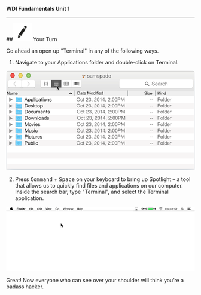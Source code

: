 **WDI Fundamentals Unit 1**

---

##![Your Turn](../assets/exercise.png) Your Turn

Go ahead an open up "Terminal" in any of the following ways.

1. Navigate to your Applications folder and double-click on Terminal.

![img](../assets/Graphics/where_to_find_terminal.gif)

2. Press <kbd>Command</kbd> + <kbd>Space</kbd> on your keyboard to bring up Spotlight – a tool that allows us to quickly find files and applications on our computer. Inside the search bar, type "Terminal", and select the Terminal application.

![img](../assets/Graphics/where_to_find_terminal_spotlight.gif)

Great! Now everyone who can see over your shoulder will think you&rsquo;re a badass hacker.
